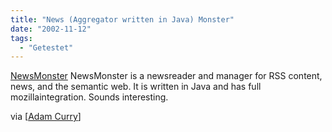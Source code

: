 ```yaml
---
title: "News (Aggregator written in Java) Monster"
date: "2002-11-12"
tags:
  - "Getestet"
---
```


[NewsMonster](https://web.archive.org/web/20030909035250/http://www.peerfear.org/newsmonster/install.html "NewsMonster - Install") NewsMonster is a newsreader and manager for RSS content, news, and the semantic web. It is written in Java and has full mozillaintegration. Sounds interesting.

via \[[Adam Curry](https://web.archive.org/web/20030909035250/http://live.curry.com/2002/11/12.html#a2583)\]
